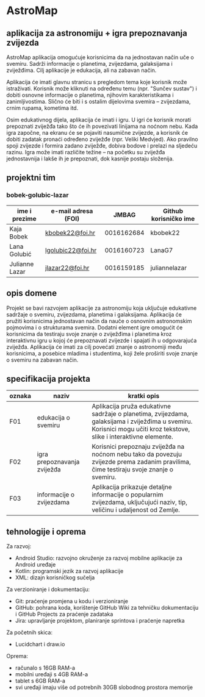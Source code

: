 # AstroMap
## aplikacija za astronomiju + igra prepoznavanja zvijezda

AstroMap aplikacija omogućuje korisnicima da na jednostavan način uče o svemiru. Sadrži informacije o planetima, zvijezdama, galaksijama i zviježđima. Cilj aplikacije je edukacija, ali na zabavan način.

Aplikacija će imati glavnu stranicu s pregledom tema koje korisnik može istraživati. Korisnik može kliknuti na određenu temu (npr. "Sunčev sustav") i dobiti osnovne informacije o planetima, njihovim karakteristikama i zanimljivostima. Slično će biti i s ostalim dijelovima svemira – zvijezdama, crnim rupama, kometima itd.

Osim edukativnog dijela, aplikacija će imati i igru. U igri će korisnik morati prepoznati zviježđa tako što će ih povezivati linijama na noćnom nebu. Kada igra započne, na ekranu će se pojaviti nasumične zvijezde, a korisnik će dobiti zadatak pronaći određeno zviježđe (npr. Veliki Medvjed). Ako pravilno spoji zvijezde i formira zadano zviježđe, dobiva bodove i prelazi na sljedeću razinu. Igra može imati različite težine – na početku su zviježđa jednostavnija i lakše ih je prepoznati, dok kasnije postaju složenija.

## projektni tim
### bobek-golubic-lazar

ime i prezime | e-mail adresa (FOI) | JMBAG | Github korisničko ime
------------  | ------------------- | ----- | ---------------------
Kaja Bobek | kbobek22@foi.hr | 0016162684 | kbobek22
Lana Golubić | lgolubic22@foi.hr | 0016160723 | LanaG7
Julianne Lazar | jlazar22@foi.hr | 0016159185 | juliannelazar

## opis domene

Projekt se bavi razvojem aplikacije za astronomiju koja uključuje edukativne sadržaje o svemiru, zvijezdama, planetima i galaksijama. Aplikacija će pružiti korisnicima jednostavan način da nauče o osnovnim astronomskim pojmovima i o strukturama svemira. Dodatni element igre omogućit će korisnicima da testiraju svoje znanje o zviježđima i planetima kroz interaktivnu igru u kojoj će prepoznavati zvijezde i spajati ih u odgovarajuća zviježđa. Aplikacija će imati za cilj povećati znanje o astronomiji među korisnicima, a posebice mladima i studentima, koji žele proširiti svoje znanje o svemiru na zabavan način.

## specifikacija projekta

oznaka | naziv | kratki opis 
------ | ----- | ----------- 
F01 | edukacija o svemiru | Aplikacija pruža edukativne sadržaje o planetima, zvijezdama, galaksijama i zviježđima u svemiru. Korisnici mogu učiti kroz tekstove, slike i interaktivne elemente.
F02 | igra prepoznavanja zviježđa | Korisnici prepoznaju zviježđa na noćnom nebu tako da povezuju zvijezde prema zadanim pravilima, čime testiraju svoje znanje o svemiru.
F03 | informacije o zvijezdama | Aplikacija prikazuje detaljne informacije o popularnim zvijezdama, uključujući naziv, tip, veličinu i udaljenost od Zemlje.

## tehnologije i oprema
Za razvoj:
* Android Studio: razvojno okruženje za razvoj mobilne aplikacije za Android uređaje
* Kotlin: programski jezik za razvoj aplikacije
* XML: dizajn korisničkog sučelja

Za verzioniranje i dokumentaciju:
* Git: praćenje promjena u kodu i verzioniranje
* GitHub: pohrana koda, korištenje GitHub Wiki za tehničku dokumentaciju i GitHub Projects za praćenje zadataka
* Jira: upravljanje projektom, planiranje sprintova i praćenje napretka

Za početnih skica:
* Lucidchart i draw.io

Oprema:
* računalo s 16GB RAM-a
* mobilni uređaji s 4GB RAM-a
* tablet s 6GB RAM-a
* svi uređaji imaju više od potrebnih 30GB slobodnog prostora memorije
